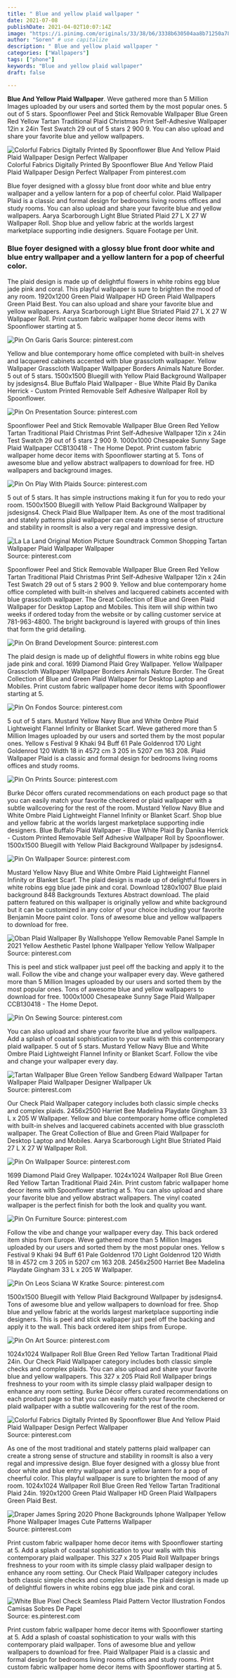 ```yaml
---
title: " Blue and yellow plaid wallpaper "
date: 2021-07-08
publishDate: 2021-04-02T10:07:14Z
image: "https://i.pinimg.com/originals/33/38/b6/3338b630504aa8b71250a7847753e57f.jpg"
author: "Soren" # use capitalize
description: " Blue and yellow plaid wallpaper "
categories: ["Wallpapers"]
tags: ["phone"]
keywords: "Blue and yellow plaid wallpaper"
draft: false

---
```



**Blue And Yellow Plaid Wallpaper**. Weve gathered more than 5 Million Images uploaded by our users and sorted them by the most popular ones. 5 out of 5 stars. Spoonflower Peel and Stick Removable Wallpaper Blue Green Red Yellow Tartan Traditional Plaid Christmas Print Self-Adhesive Wallpaper 12in x 24in Test Swatch 29 out of 5 stars 2 900 9. You can also upload and share your favorite blue and yellow wallpapers.

![Colorful Fabrics Digitally Printed By Spoonflower Blue And Yellow Plaid Plaid Wallpaper Design Perfect Wallpaper](https://i.pinimg.com/originals/56/f6/8f/56f68f7b157c589843fbceb74aa8c9f8.png "Colorful Fabrics Digitally Printed By Spoonflower Blue And Yellow Plaid Plaid Wallpaper Design Perfect Wallpaper")
Colorful Fabrics Digitally Printed By Spoonflower Blue And Yellow Plaid Plaid Wallpaper Design Perfect Wallpaper From pinterest.com


Blue foyer designed with a glossy blue front door white and blue entry wallpaper and a yellow lantern for a pop of cheerful color. Plaid Wallpaper Plaid is a classic and formal design for bedrooms living rooms offices and study rooms. You can also upload and share your favorite blue and yellow wallpapers. Aarya Scarborough Light Blue Striated Plaid 27 L X 27 W Wallpaper Roll. Shop blue and yellow fabric at the worlds largest marketplace supporting indie designers. Square Footage per Unit.

### Blue foyer designed with a glossy blue front door white and blue entry wallpaper and a yellow lantern for a pop of cheerful color.

The plaid design is made up of delightful flowers in white robins egg blue jade pink and coral. This playful wallpaper is sure to brighten the mood of any room. 1920x1200 Green Plaid Wallpaper HD Green Plaid Wallpapers Green Plaid Best. You can also upload and share your favorite blue and yellow wallpapers. Aarya Scarborough Light Blue Striated Plaid 27 L X 27 W Wallpaper Roll. Print custom fabric wallpaper home decor items with Spoonflower starting at 5.


![Pin On Garis Garis](https://i.pinimg.com/736x/27/bd/47/27bd478f2877a9df530ed7f393f9ea5c.jpg "Pin On Garis Garis")
Source: pinterest.com

Yellow and blue contemporary home office completed with built-in shelves and lacquered cabinets accented with blue grasscloth wallpaper. Yellow Wallpaper Grasscloth Wallpaper Wallpaper Borders Animals Nature Border. 5 out of 5 stars. 1500x1500 Bluegill with Yellow Plaid Background Wallpaper by jsdesigns4. Blue Buffalo Plaid Wallpaper - Blue White Plaid By Danika Herrick - Custom Printed Removable Self Adhesive Wallpaper Roll by Spoonflower.

![Pin On Presentation](https://i.pinimg.com/736x/c0/07/7b/c0077b8e2b04063dea3ae5d1cd730058.jpg "Pin On Presentation")
Source: pinterest.com

Spoonflower Peel and Stick Removable Wallpaper Blue Green Red Yellow Tartan Traditional Plaid Christmas Print Self-Adhesive Wallpaper 12in x 24in Test Swatch 29 out of 5 stars 2 900 9. 1000x1000 Chesapeake Sunny Sage Plaid Wallpaper CCB130418 - The Home Depot. Print custom fabric wallpaper home decor items with Spoonflower starting at 5. Tons of awesome blue and yellow abstract wallpapers to download for free. HD wallpapers and background images.

![Pin On Play With Plaids](https://i.pinimg.com/originals/9a/73/a8/9a73a80246508ed62fdf5563a76ba868.gif "Pin On Play With Plaids")
Source: pinterest.com

5 out of 5 stars. It has simple instructions making it fun for you to redo your room. 1500x1500 Bluegill with Yellow Plaid Background Wallpaper by jsdesigns4. Check Plaid Blue Wallpaper Item. As one of the most traditional and stately patterns plaid wallpaper can create a strong sense of structure and stability in roomsIt is also a very regal and impressive design.

![La La Land Original Motion Picture Soundtrack Common Shopping Tartan Wallpaper Plaid Wallpaper Wallpaper](https://i.pinimg.com/originals/ba/d1/e7/bad1e7a92a911a889fc839d270767615.jpg "La La Land Original Motion Picture Soundtrack Common Shopping Tartan Wallpaper Plaid Wallpaper Wallpaper")
Source: pinterest.com

Spoonflower Peel and Stick Removable Wallpaper Blue Green Red Yellow Tartan Traditional Plaid Christmas Print Self-Adhesive Wallpaper 12in x 24in Test Swatch 29 out of 5 stars 2 900 9. Yellow and blue contemporary home office completed with built-in shelves and lacquered cabinets accented with blue grasscloth wallpaper. The Great Collection of Blue and Green Plaid Wallpaper for Desktop Laptop and Mobiles. This item will ship within two weeks if ordered today from the website or by calling customer service at 781-963-4800. The bright background is layered with groups of thin lines that form the grid detailing.

![Pin On Brand Development](https://i.pinimg.com/736x/6d/51/af/6d51af508c1faeb6e068d7027ebbff74.jpg "Pin On Brand Development")
Source: pinterest.com

The plaid design is made up of delightful flowers in white robins egg blue jade pink and coral. 1699 Diamond Plaid Grey Wallpaper. Yellow Wallpaper Grasscloth Wallpaper Wallpaper Borders Animals Nature Border. The Great Collection of Blue and Green Plaid Wallpaper for Desktop Laptop and Mobiles. Print custom fabric wallpaper home decor items with Spoonflower starting at 5.

![Pin On Fondos](https://i.pinimg.com/originals/b8/8c/b1/b88cb1edb785b23f81fce1beaf4f8991.jpg "Pin On Fondos")
Source: pinterest.com

5 out of 5 stars. Mustard Yellow Navy Blue and White Ombre Plaid Lightweight Flannel Infinity or Blanket Scarf. Weve gathered more than 5 Million Images uploaded by our users and sorted them by the most popular ones. Yellow s Festival 9 Khaki 94 Buff 61 Pale Goldenrod 170 Light Goldenrod 120 Width 18 in 4572 cm 3 205 in 5207 cm 163 208. Plaid Wallpaper Plaid is a classic and formal design for bedrooms living rooms offices and study rooms.

![Pin On Prints](https://i.pinimg.com/564x/de/d4/69/ded46935713e69cfffa18b0825fb11bb.jpg "Pin On Prints")
Source: pinterest.com

Burke Décor offers curated recommendations on each product page so that you can easily match your favorite checkered or plaid wallpaper with a subtle wallcovering for the rest of the room. Mustard Yellow Navy Blue and White Ombre Plaid Lightweight Flannel Infinity or Blanket Scarf. Shop blue and yellow fabric at the worlds largest marketplace supporting indie designers. Blue Buffalo Plaid Wallpaper - Blue White Plaid By Danika Herrick - Custom Printed Removable Self Adhesive Wallpaper Roll by Spoonflower. 1500x1500 Bluegill with Yellow Plaid Background Wallpaper by jsdesigns4.

![Pin On Wallpaper](https://i.pinimg.com/originals/d7/05/ae/d705ae072b75da442686f53e85bcfdda.jpg "Pin On Wallpaper")
Source: pinterest.com

Mustard Yellow Navy Blue and White Ombre Plaid Lightweight Flannel Infinity or Blanket Scarf. The plaid design is made up of delightful flowers in white robins egg blue jade pink and coral. Download 1280x1007 Blue plaid background 848 Backgrounds Textures Abstract download. The plaid pattern featured on this wallpaper is originally yellow and white background but it can be customized in any color of your choice including your favorite Benjamin Moore paint color. Tons of awesome blue and yellow wallpapers to download for free.

![Oban Plaid Wallpaper By Wallshoppe Yellow Removable Panel Sample In 2021 Yellow Aesthetic Pastel Iphone Wallpaper Yellow Yellow Wallpaper](https://i.pinimg.com/originals/48/bd/ce/48bdce7bba45d53ac4970e79a3d54b18.jpg "Oban Plaid Wallpaper By Wallshoppe Yellow Removable Panel Sample In 2021 Yellow Aesthetic Pastel Iphone Wallpaper Yellow Yellow Wallpaper")
Source: pinterest.com

This is peel and stick wallpaper just peel off the backing and apply it to the wall. Follow the vibe and change your wallpaper every day. Weve gathered more than 5 Million Images uploaded by our users and sorted them by the most popular ones. Tons of awesome blue and yellow wallpapers to download for free. 1000x1000 Chesapeake Sunny Sage Plaid Wallpaper CCB130418 - The Home Depot.

![Pin On Sewing](https://i.pinimg.com/originals/d9/24/11/d92411b6974a84b6709fa3318e6c5a00.png "Pin On Sewing")
Source: pinterest.com

You can also upload and share your favorite blue and yellow wallpapers. Add a splash of coastal sophistication to your walls with this contemporary plaid wallpaper. 5 out of 5 stars. Mustard Yellow Navy Blue and White Ombre Plaid Lightweight Flannel Infinity or Blanket Scarf. Follow the vibe and change your wallpaper every day.

![Tartan Wallpaper Blue Green Yellow Sandberg Edward Wallpaper Tartan Wallpaper Plaid Wallpaper Designer Wallpaper Uk](https://i.pinimg.com/originals/bc/9b/21/bc9b21cce8ec1075720fed183bfbfc3a.jpg "Tartan Wallpaper Blue Green Yellow Sandberg Edward Wallpaper Tartan Wallpaper Plaid Wallpaper Designer Wallpaper Uk")
Source: pinterest.com

Our Check Plaid Wallpaper category includes both classic simple checks and complex plaids. 2456x2500 Harriet Bee Madelina Playdate Gingham 33 L x 205 W Wallpaper. Yellow and blue contemporary home office completed with built-in shelves and lacquered cabinets accented with blue grasscloth wallpaper. The Great Collection of Blue and Green Plaid Wallpaper for Desktop Laptop and Mobiles. Aarya Scarborough Light Blue Striated Plaid 27 L X 27 W Wallpaper Roll.

![Pin On Wallpaper](https://i.pinimg.com/originals/0d/be/d6/0dbed63c57b08661f756eab7dd8ad1c6.jpg "Pin On Wallpaper")
Source: pinterest.com

1699 Diamond Plaid Grey Wallpaper. 1024x1024 Wallpaper Roll Blue Green Red Yellow Tartan Traditional Plaid 24in. Print custom fabric wallpaper home decor items with Spoonflower starting at 5. You can also upload and share your favorite blue and yellow abstract wallpapers. The vinyl coated wallpaper is the perfect finish for both the look and quality you want.

![Pin On Furniture](https://i.pinimg.com/originals/5a/d4/5a/5ad45ab5a442958ac7efef53d76db562.jpg "Pin On Furniture")
Source: pinterest.com

Follow the vibe and change your wallpaper every day. This back ordered item ships from Europe. Weve gathered more than 5 Million Images uploaded by our users and sorted them by the most popular ones. Yellow s Festival 9 Khaki 94 Buff 61 Pale Goldenrod 170 Light Goldenrod 120 Width 18 in 4572 cm 3 205 in 5207 cm 163 208. 2456x2500 Harriet Bee Madelina Playdate Gingham 33 L x 205 W Wallpaper.

![Pin On Leos Sciana W Kratke](https://i.pinimg.com/originals/e9/43/ee/e943ee06202302fd5cae867e16c6e95c.jpg "Pin On Leos Sciana W Kratke")
Source: pinterest.com

1500x1500 Bluegill with Yellow Plaid Background Wallpaper by jsdesigns4. Tons of awesome blue and yellow wallpapers to download for free. Shop blue and yellow fabric at the worlds largest marketplace supporting indie designers. This is peel and stick wallpaper just peel off the backing and apply it to the wall. This back ordered item ships from Europe.

![Pin On Art](https://i.pinimg.com/originals/06/58/a6/0658a6a6f0c731b30b4783c6a9f0c966.png "Pin On Art")
Source: pinterest.com

1024x1024 Wallpaper Roll Blue Green Red Yellow Tartan Traditional Plaid 24in. Our Check Plaid Wallpaper category includes both classic simple checks and complex plaids. You can also upload and share your favorite blue and yellow wallpapers. This 327 x 205 Plaid Roll Wallpaper brings freshness to your room with its simple classy plaid wallpaper design to enhance any room setting. Burke Décor offers curated recommendations on each product page so that you can easily match your favorite checkered or plaid wallpaper with a subtle wallcovering for the rest of the room.

![Colorful Fabrics Digitally Printed By Spoonflower Blue And Yellow Plaid Plaid Wallpaper Design Perfect Wallpaper](https://i.pinimg.com/originals/56/f6/8f/56f68f7b157c589843fbceb74aa8c9f8.png "Colorful Fabrics Digitally Printed By Spoonflower Blue And Yellow Plaid Plaid Wallpaper Design Perfect Wallpaper")
Source: pinterest.com

As one of the most traditional and stately patterns plaid wallpaper can create a strong sense of structure and stability in roomsIt is also a very regal and impressive design. Blue foyer designed with a glossy blue front door white and blue entry wallpaper and a yellow lantern for a pop of cheerful color. This playful wallpaper is sure to brighten the mood of any room. 1024x1024 Wallpaper Roll Blue Green Red Yellow Tartan Traditional Plaid 24in. 1920x1200 Green Plaid Wallpaper HD Green Plaid Wallpapers Green Plaid Best.

![Draper James Spring 2020 Phone Backgrounds Iphone Wallpaper Yellow Phone Wallpaper Images Cute Patterns Wallpaper](https://i.pinimg.com/736x/8f/14/07/8f140787a659d32a6d8676605bac8219.jpg "Draper James Spring 2020 Phone Backgrounds Iphone Wallpaper Yellow Phone Wallpaper Images Cute Patterns Wallpaper")
Source: pinterest.com

Print custom fabric wallpaper home decor items with Spoonflower starting at 5. Add a splash of coastal sophistication to your walls with this contemporary plaid wallpaper. This 327 x 205 Plaid Roll Wallpaper brings freshness to your room with its simple classy plaid wallpaper design to enhance any room setting. Our Check Plaid Wallpaper category includes both classic simple checks and complex plaids. The plaid design is made up of delightful flowers in white robins egg blue jade pink and coral.

![White Blue Pixel Check Seamless Plaid Pattern Vector Illustration Fondos Camisas Sobres De Papel](https://i.pinimg.com/originals/33/38/b6/3338b630504aa8b71250a7847753e57f.jpg "White Blue Pixel Check Seamless Plaid Pattern Vector Illustration Fondos Camisas Sobres De Papel")
Source: es.pinterest.com

Print custom fabric wallpaper home decor items with Spoonflower starting at 5. Add a splash of coastal sophistication to your walls with this contemporary plaid wallpaper. Tons of awesome blue and yellow wallpapers to download for free. Plaid Wallpaper Plaid is a classic and formal design for bedrooms living rooms offices and study rooms. Print custom fabric wallpaper home decor items with Spoonflower starting at 5.

